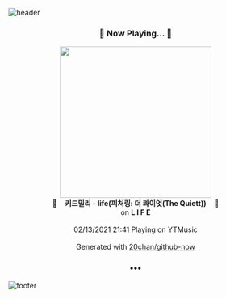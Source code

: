 ![header](https://capsule-render.vercel.app/api?type=wave&height=170&section=header&text=Hi.%20I'm%20SHIFT&fontColor=090707&fontAlignX=45&fontAlignY=65&fontSize=100)

<h3 align="center">🎵 Now Playing... 🎵</h3>
<p align="center">
  <a href="https://music.youtube.com/channel/UCYzWVpdZqtp6Ihtzy4_9M3g">
    <img width="300" src="https://lh3.googleusercontent.com/zgMUBhJrrK-CUX3nMKbQKLdXBIYMjdOgLOjRb-0RE1RnTomyhGfX0H8hQ7lwR3m10eTs5llZO9kt_9g">
  </a>
  <br>
  🎵&nbsp&nbsp&nbsp <b>키드밀리 - life(피처링: 더 콰이엇(The Quiett))</b> &nbsp&nbsp&nbsp🎵
  <br>
  on <b>L I F E</b>
  
  <br />
  <br />
  02/13/2021 21:41 Playing on YTMusic
  <br />
  <br />
  Generated with <a href="https://github.com/20chan/github-now">20chan/github-now</a>
</p>

<h3 align="center">•••</h3>

![footer](https://capsule-render.vercel.app/api?type=wave&height=150&section=footer)
